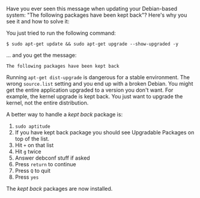 <!-- title: Debian: Install Packages that were Kept Back -->

Have you ever seen this message when updating your Debian-based system: "The
following packages have been kept back"? Here's why you see it and how to
solve it:

You just tried to run the following command:

    $ sudo apt-get update && sudo apt-get upgrade --show-upgraded -y

... and you get the message:

    The following packages have been kept back

Running `apt-get dist-upgrade` is dangerous for a stable environment. The wrong
`source.list` setting and you end up with a broken Debian. You might get the
entire application upgraded to a version you don't want. For example, the kernel
upgrade is kept back. You just want to upgrade the kernel, not the entire
distribution.

A better way to handle a *kept back* package is:

1. `sudo aptitude`
2. If you have kept back package you should see Upgradable Packages on top of
   the list.
3. Hit `+` on that list
4. Hit `g` twice
5. Answer debconf stuff if asked
6. Press `return` to continue
7. Press `Q` to quit
8. Press `yes`

The *kept back* packages are now installed.
